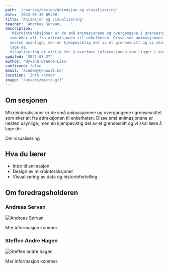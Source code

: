 ```yaml
---
path: '/courses/design/Animasjon og visualisering'
date: '2023-05-30 09:00'
title: 'Animasjon og visualisering'
teacher: 'Andreas Servan, ...'
description:
  'Mikrointeraksjoner er de små animasjonene og overgangene i grensesnittet
  som øker alt fra attraksjonen til enkelheten. Disse små animasjonene er
  nesten usynlige, men en kjempeviktig del av et grensesnitt og vi skal lære å
  lage de.
  Visualisering er viktig for å overføre informasjonen som ligger i data. For å bygge en historie som overbeviser kan man bruke visualisering av data som øker gjennomslagskraften til historien.'
updated: '2021-08-27'
author: 'Øyvind Brande-Lien'
confirmed: false
email: 'academy@knowit.no'
location: 'Info kommer'
image: '/assets/micro.gif'
---
```


## Om sesjonen

Mikrointeraksjoner er de små animasjonene og overgangene i grensesnittet som
øker alt fra attraksjonen til enkelheten. Disse små animasjonene er nesten
usynlige, men en kjempeviktig del av et grensesnitt og vi skal lære å lage de.

Om visualisering

## Hva du lærer

- Intro til animasjon
- Design av mikrointeraksjoner
- Visualisering av data og historiefortelling
## Om foredragsholderen

### Andreas Servan
![Andreas Servan](https://user-images.githubusercontent.com/89777284/131804236-80ce84b9-4c0f-4b39-a374-06c31dfe6fd9.jpg)

Mer informasjon kommer.

### Steffen Andre Hagen
![Steffen andre hagen](https://user-images.githubusercontent.com/89777284/131804265-7ada33d1-ad63-4b83-b178-959853e9214d.png)

Mer informasjon kommer.
